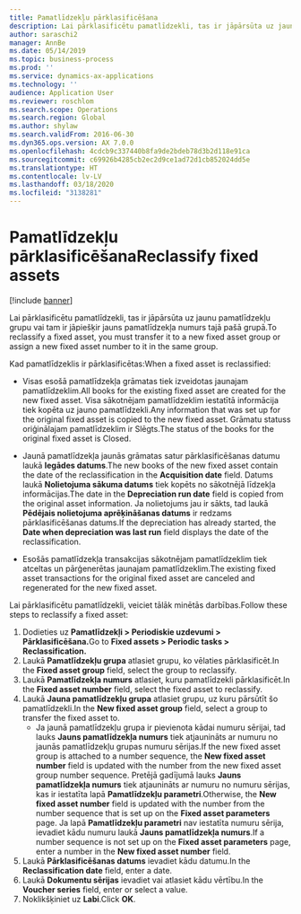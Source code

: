 ```yaml
---
title: Pamatlīdzekļu pārklasificēšana
description: Lai pārklasificētu pamatlīdzekli, tas ir jāpārsūta uz jaunu pamatlīdzekļu grupu vai tam ir jāpiešķir jauns pamatlīdzekļa numurs tajā pašā grupā.
author: saraschi2
manager: AnnBe
ms.date: 05/14/2019
ms.topic: business-process
ms.prod: ''
ms.service: dynamics-ax-applications
ms.technology: ''
audience: Application User
ms.reviewer: roschlom
ms.search.scope: Operations
ms.search.region: Global
ms.author: shylaw
ms.search.validFrom: 2016-06-30
ms.dyn365.ops.version: AX 7.0.0
ms.openlocfilehash: 4cdcb9c337440b8fa9de2bdeb78d3b2d118e91ca
ms.sourcegitcommit: c69926b4285cb2ec2d9ce1ad72d1cb852024dd5e
ms.translationtype: HT
ms.contentlocale: lv-LV
ms.lasthandoff: 03/18/2020
ms.locfileid: "3138281"
---
```

# <a name="reclassify-fixed-assets"></a><span data-ttu-id="7c8f7-103">Pamatlīdzekļu pārklasificēšana</span><span class="sxs-lookup"><span data-stu-id="7c8f7-103">Reclassify fixed assets</span></span>

[!include [banner](../../includes/banner.md)]

<span data-ttu-id="7c8f7-104">Lai pārklasificētu pamatlīdzekli, tas ir jāpārsūta uz jaunu pamatlīdzekļu grupu vai tam ir jāpiešķir jauns pamatlīdzekļa numurs tajā pašā grupā.</span><span class="sxs-lookup"><span data-stu-id="7c8f7-104">To reclassify a fixed asset, you must transfer it to a new fixed asset group or assign a new fixed asset number to it in the same group.</span></span> 

<span data-ttu-id="7c8f7-105">Kad pamatlīdzeklis ir pārklasificētas:</span><span class="sxs-lookup"><span data-stu-id="7c8f7-105">When a fixed asset is reclassified:</span></span>

* <span data-ttu-id="7c8f7-106">Visas esošā pamatlīdzekļa grāmatas tiek izveidotas jaunajam pamatlīdzeklim.</span><span class="sxs-lookup"><span data-stu-id="7c8f7-106">All books for the existing fixed asset are created for the new fixed asset.</span></span> <span data-ttu-id="7c8f7-107">Visa sākotnējam pamatlīdzeklim iestatītā informācija tiek kopēta uz jauno pamatlīdzekli.</span><span class="sxs-lookup"><span data-stu-id="7c8f7-107">Any information that was set up for the original fixed asset is copied to the new fixed asset.</span></span> <span data-ttu-id="7c8f7-108">Grāmatu statuss oriģinālajam pamatlīdzeklim ir Slēgts.</span><span class="sxs-lookup"><span data-stu-id="7c8f7-108">The status of the books for the original fixed asset is Closed.</span></span> 

* <span data-ttu-id="7c8f7-109"> Jaunā pamatlīdzekļa jaunās grāmatas satur pārklasificēšanas datumu laukā **Iegādes datums**.</span><span class="sxs-lookup"><span data-stu-id="7c8f7-109">The new books of the new fixed asset contain the date of the reclassification in the **Acquisition date** field.</span></span> <span data-ttu-id="7c8f7-110">Datums laukā **Nolietojuma sākuma datums** tiek kopēts no sākotnējā līdzekļa informācijas.</span><span class="sxs-lookup"><span data-stu-id="7c8f7-110">The date in the **Depreciation run date** field is copied from the original asset information.</span></span> <span data-ttu-id="7c8f7-111">Ja nolietojums jau ir sākts, tad laukā **Pēdējais nolietojuma aprēķināšanas datums** ir redzams pārklasificēšanas datums.</span><span class="sxs-lookup"><span data-stu-id="7c8f7-111">If the depreciation has already started, the **Date when depreciation was last run** field displays the date of the reclassification.</span></span> 

* <span data-ttu-id="7c8f7-112">Esošās pamatlīdzekļa transakcijas sākotnējam pamatlīdzeklim tiek atceltas un pārģenerētas jaunajam pamatlīdzeklim.</span><span class="sxs-lookup"><span data-stu-id="7c8f7-112">The existing fixed asset transactions for the original fixed asset are canceled and regenerated for the new fixed asset.</span></span>

<span data-ttu-id="7c8f7-113">Lai pārklasificētu pamatlīdzekli, veiciet tālāk minētās darbības.</span><span class="sxs-lookup"><span data-stu-id="7c8f7-113">Follow these steps to reclassify a fixed asset:</span></span>

1. <span data-ttu-id="7c8f7-114">Dodieties uz **Pamatlīdzekļi > Periodiskie uzdevumi > Pārklasificēšana.**</span><span class="sxs-lookup"><span data-stu-id="7c8f7-114">Go to **Fixed assets > Periodic tasks > Reclassification.**</span></span>
2. <span data-ttu-id="7c8f7-115">Laukā **Pamatlīdzekļu grupa** atlasiet grupu, ko vēlaties pārklasificēt.</span><span class="sxs-lookup"><span data-stu-id="7c8f7-115">In the **Fixed asset group** field, select the group to reclassify.</span></span>
3. <span data-ttu-id="7c8f7-116">Laukā **Pamatlīdzekļa numurs** atlasiet, kuru pamatlīdzekli pārklasificēt.</span><span class="sxs-lookup"><span data-stu-id="7c8f7-116">In the **Fixed asset number** field, select the fixed asset to reclassify.</span></span>
4. <span data-ttu-id="7c8f7-117">Laukā **Jauna pamatlīdzekļu grupa** atlasiet grupu, uz kuru pārsūtīt šo pamatlīdzekli.</span><span class="sxs-lookup"><span data-stu-id="7c8f7-117">In the **New fixed asset group** field, select a group to transfer the fixed asset to.</span></span>
    * <span data-ttu-id="7c8f7-118">Ja jaunā pamatlīdzekļu grupa ir pievienota kādai numuru sērijai, tad lauks **Jauns pamatlīdzekļa numurs** tiek atjaunināts ar numuru no jaunās pamatlīdzekļu grupas numuru sērijas.</span><span class="sxs-lookup"><span data-stu-id="7c8f7-118">If the new fixed asset group is attached to a number sequence, the **New fixed asset number** field is updated with the number from the new fixed asset group number sequence.</span></span> <span data-ttu-id="7c8f7-119">Pretējā gadījumā lauks **Jauns pamatlīdzekļa numurs** tiek atjaunināts ar numuru no numuru sērijas, kas ir iestatīta lapā **Pamatlīdzekļu parametri**.</span><span class="sxs-lookup"><span data-stu-id="7c8f7-119">Otherwise, the **New fixed asset number** field is updated with the number from the number sequence that is set up on the **Fixed asset parameters** page.</span></span> <span data-ttu-id="7c8f7-120">Ja lapā **Pamatlīdzekļu parametri** nav iestatīta numuru sērija, ievadiet kādu numuru laukā **Jauns pamatlīdzekļa numurs**.</span><span class="sxs-lookup"><span data-stu-id="7c8f7-120">If a number sequence is not set up on the **Fixed asset parameters** page, enter a number in the **New fixed asset number** field.</span></span>  
5. <span data-ttu-id="7c8f7-121">Laukā **Pārklasificēšanas datums** ievadiet kādu datumu.</span><span class="sxs-lookup"><span data-stu-id="7c8f7-121">In the **Reclassification date** field, enter a date.</span></span>
6. <span data-ttu-id="7c8f7-122">Laukā **Dokumentu sērijas** ievadiet vai atlasiet kādu vērtību.</span><span class="sxs-lookup"><span data-stu-id="7c8f7-122">In the **Voucher series** field, enter or select a value.</span></span>
7. <span data-ttu-id="7c8f7-123">Noklikšķiniet uz **Labi**.</span><span class="sxs-lookup"><span data-stu-id="7c8f7-123">Click **OK**.</span></span>
